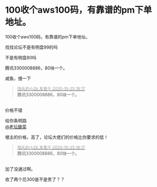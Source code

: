 # 100收个aws100码，有靠谱的pm下单地址。


100收个aws100码，有靠谱的pm下单地址。

找找论坛不是有明盘99的吗

不是有明盘80吗<br />


腾讯3300008886，80块一个。

咸鱼，搜一下

<div class="quote"><blockquote><font size="2"><a href="https://www.hostloc.com/forum.php?mod=redirect&amp;goto=findpost&amp;pid=9350660&amp;ptid=758334" target="_blank"><font color="#999999">快乐的小2b 发表于 2020-10-25 18:17</font></a></font><br />
腾讯3300008886，80块一个。</blockquote></div><br />
价格不错

给你条明路<br />
<a href="https://www.hostloc.com/home.php?mod=space&amp;uid=49735" target="_blank">@老坛酸菜</a>

楼主的价格，高了，论坛大佬们的价格比你要求的低！

<div class="quote"><blockquote><font size="2"><a href="https://www.hostloc.com/forum.php?mod=redirect&amp;goto=findpost&amp;pid=9350660&amp;ptid=758334" target="_blank"><font color="#999999">快乐的小2b 发表于 2020-10-25 18:17</font></a></font><br />
腾讯3300008886，80块一个。</blockquote></div><br />
加了没通过啊。

收了两个花300是不是贵了？？
